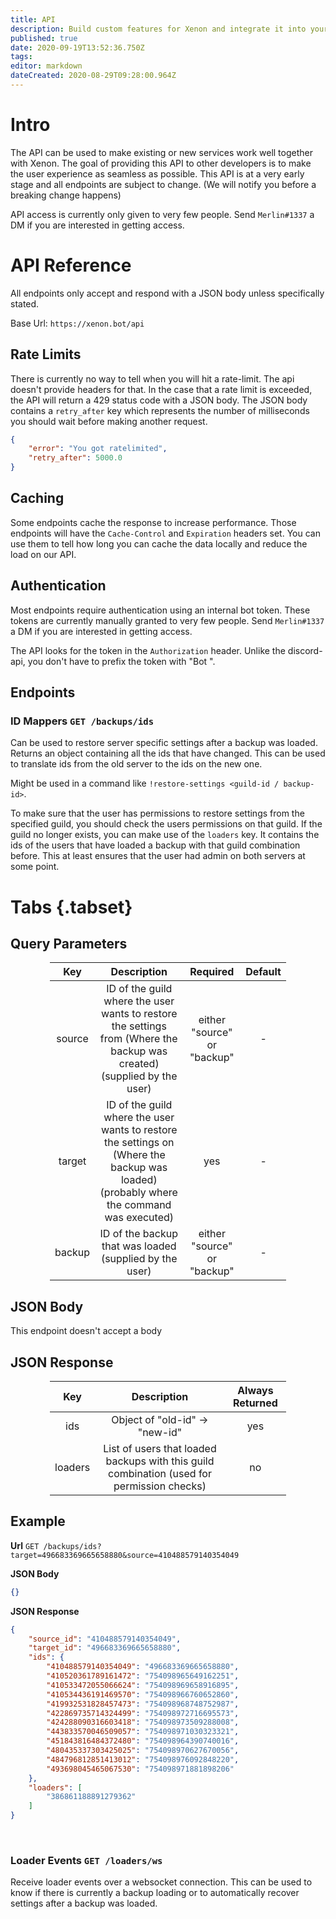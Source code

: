 ```yaml
---
title: API
description: Build custom features for Xenon and integrate it into your service
published: true
date: 2020-09-19T13:52:36.750Z
tags: 
editor: markdown
dateCreated: 2020-08-29T09:28:00.964Z
---
```


# Intro
The API can be used to make existing or new services work well together with Xenon. The goal of providing this API to other developers is to make the user experience as seamless as possible.
This API is at a very early stage and all endpoints are subject to change. (We will notify you before a breaking change happens)

API access is currently only given to very few people. Send `Merlin#1337` a DM if you are interested in getting access.

# API Reference

All endpoints only accept and respond with a JSON body unless specifically stated.

Base Url: `https://xenon.bot/api`

## Rate Limits
There is currently no way to tell when you will hit a rate-limit. The api doesn't provide headers for that.
In the case that a rate limit is exceeded, the API will return a 429 status code with a JSON body.
The JSON body contains a `retry_after` key which represents the number of milliseconds you should wait before making another request.
```json
{
	"error": "You got ratelimited",
	"retry_after": 5000.0
}
```

## Caching
Some endpoints cache the response to increase performance. Those endpoints will have the `Cache-Control` and `Expiration` headers set. You can use them to tell how long you can cache the data locally and reduce the load on our API.

## Authentication
Most endpoints require authentication using an internal bot token. These tokens are currently manually granted to very few people. Send `Merlin#1337` a DM if you are interested in getting access. 

The API looks for the token in the `Authorization` header. Unlike the discord-api, you don't have to prefix the token with "Bot ".

## Endpoints

### ID Mappers `GET /backups/ids`

Can be used to restore server specific settings after a backup was loaded. Returns an object containing all the ids that have changed. This can be used to translate ids from the old server to the ids on the new one.

Might be used in a command like `!restore-settings <guild-id / backup-id>`.

To make sure that the user has permissions to restore settings from the specified guild, you should check the users permissions on that guild. If the guild no longer exists, you can make use of the `loaders` key. It contains the ids of the users that have loaded a backup with that guild combination before. This at least ensures that the user had admin on both servers at some point.

# Tabs {.tabset}
## Query Parameters

<table style="width:75%; text-align:center; margin-left:auto;margin-right:auto;">
<thead>
  <tr>
    <th>Key</th>
    <th>Description</th>
    <th>Required</th>
    <th>Default</th>
  </tr>
</thead>
<tbody>
  <tr>
    <td>source</td>
    <td>ID of the guild where the user wants to restore the settings from (Where the backup was created) (supplied by the user)</td>
    <td>either "source" or "backup"</td>
    <td>-</td>
  </tr>
    <tr>
    <td>target</td>
    <td>ID of the guild where the user wants to restore the settings on (Where the backup was loaded) (probably where the command was executed)</td>
    <td>yes</td>
    <td>-</td>
  </tr>
    <tr>
    <td>backup</td>
    <td>ID of the backup that was loaded (supplied by the user)</td>
    <td>either "source" or "backup"</td>
    <td>-</td>
  </tr>
</tbody>
</table>

## JSON Body
This endpoint doesn't accept a body

## JSON Response

<table style="width:75%; text-align:center; margin-left:auto;margin-right:auto;">
<thead>
  <tr>
    <th>Key</th>
    <th>Description</th>
    <th>Always Returned</th>
  </tr>
</thead>
<tbody>
  <tr>
    <td>ids</td>
    <td>Object of "old-id" -> "new-id"</td>
    <td>yes</td>
  </tr>
    <tr>
    <td>loaders</td>
    <td>List of users that loaded backups with this guild combination (used for permission checks)</td>
    <td>no</td>
  </tr>
</tbody>
</table>

## Example

__Url__
`GET /backups/ids?target=496683369665658880&source=410488579140354049`

__JSON Body__
```json
{}
```

__JSON Response__
```json
{
    "source_id": "410488579140354049",
    "target_id": "496683369665658880",
    "ids": {
        "410488579140354049": "496683369665658880",
        "410520361789161472": "754098965649162251",
        "410533472055066624": "754098969658916895",
        "410534436191469570": "754098966760652860",
        "419932531828457473": "754098968748752987",
        "422869735714324499": "754098972716695573",
        "424288090316603418": "754098973509288008",
        "443833570046509057": "754098971030323321",
        "451843816484372480": "754098964390740016",
        "480435337303425025": "754098970627670056",
        "484796812851413012": "754098976092848220",
        "493698045465067530": "754098971881898206"
    },
    "loaders": [
        "386861188891279362"
    ]
}
```

<br />

### Loader Events `GET /loaders/ws`

Receive loader events over a websocket connection. This can be used to know if there is currently a backup loading or to automatically recover settings after a backup was loaded. 



